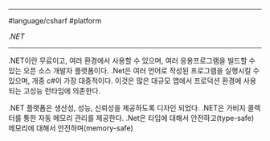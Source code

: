 
---

#language/csharf #platform

_.NET_

---

.NET이란 무료이고, 여러 환경에서 사용할 수 있으며, 여러 응용프로그램을 빌드할 수 있는 오픈 소스 개발자 플랫폼이다. .Net은 여러 언어로 작성된 프로그램을 실행시킬 수 있으며, 개중 c#이 가장 대중적이다. 이것은 많은 대규모 앱에서 프로덕션 환경에 사용되는 고성능 런타임에 의존한다.

.NET 플랫폼은 생산성, 성능, 신뢰성을 제공하도록 디자인 되었다. .NET은 가비지 콜렉터를 통한 자동 메모리 관리를 제공한다. .Net은 타입에 대해서 안전하고(type-safe) 메모리에 대해서 안전하며(memory-safe)
